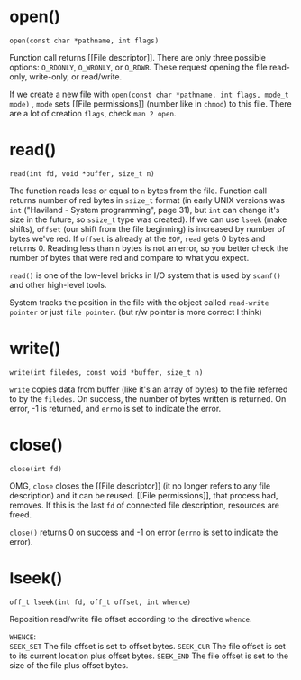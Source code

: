 
# open()
`open(const char *pathname, int flags)`

Function call returns [[File descriptor]].
There are only three possible options: `O_RDONLY`, `O_WRONLY`, or `O_RDWR`. These request opening the file read-only, write-only, or read/write.

If we create a new file with `open(const char *pathname, int flags, mode_t mode)` , `mode` sets [[File permissions]] (number like in `chmod`) to this file. There are a lot of creation `flags`, check `man 2 open`. 


# read()
`read(int fd, void *buffer, size_t n)`

The function reads less or equal to `n` bytes from the file. Function call returns number of red bytes in `ssize_t` format (in early UNIX versions was `int` ("Haviland - System programming", page 31), but `int` can change it's size in the future, so `ssize_t` type was created). If we can use `lseek` (make shifts), `offset` (our shift from the file beginning) is increased by number of bytes we've red. If `offset` is already at the `EOF`, `read` gets 0 bytes and returns 0. Reading less than `n` bytes is not an error, so you better check the number of bytes that were red and compare to what you expect.

`read()` is one of the low-level bricks in I/O system that is used by `scanf()` and other high-level tools.

System tracks the position in the file with the object called `read-write pointer` or just `file pointer`. (but r/w pointer is more correct I think)


# write()
`write(int filedes, const void *buffer, size_t n)`

`write` copies data from buffer (like it's an array of bytes) to the file referred to by the `filedes`. On success, the number of bytes written is returned. On error, -1 is returned, and `errno` is set to indicate the error.


# close()
`close(int fd)`

OMG, `close` closes the [[File descriptor]] (it no longer refers to any file description) and it can be reused. [[File permissions]], that process had, removes. If this is the last `fd` of connected file description, resources are freed.

`close()` returns 0 on success and -1 on error (`errno` is set to indicate the error).


# lseek()
`off_t lseek(int fd, off_t offset, int whence)`

Reposition read/write file offset according to the directive `whence`.

`WHENCE`:	
	`SEEK_SET`
        The file offset is set to offset bytes.
	`SEEK_CUR`
	    The  file  offset  is  set  to  its current location plus offset bytes.
	`SEEK_END`
        The file offset is set to the  size  of  the  file  plus  offset bytes.